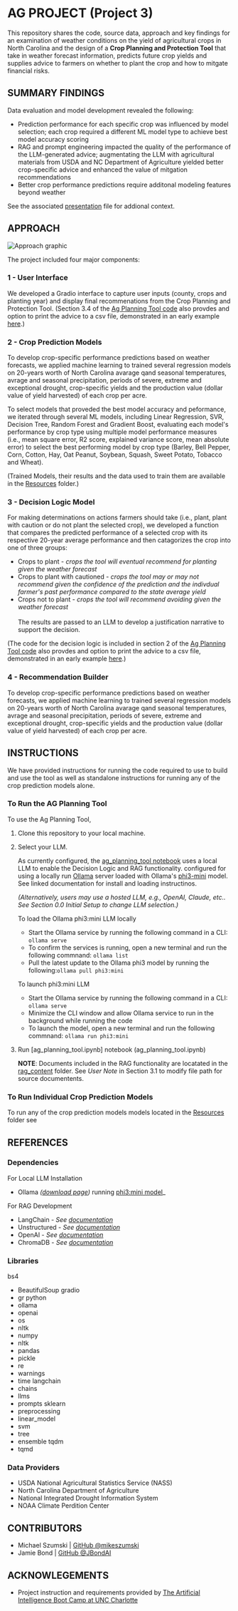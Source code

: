 # AG PROJECT (Project 3)
This repository shares the code, source data, approach and key findings for an examination of weather conditions on the yield of agricultural crops in North Carolina and the design of a **Crop Planning and Protection Tool** that take in weather forecast information, predicts future crop yields and supplies advice to farmers on whether to plant the crop and how to mitgate financial risks.

## SUMMARY FINDINGS
Data evaluation and model development revealed the following:
* Prediction performance for each specific crop was influenced by model selection; each crop required a different ML model type to achieve best model accuracy scoring
* RAG and prompt engineering impacted the quality of the performance of the LLM-generated advice;  augmentating the LLM with agricultural materials from USDA and NC Department of Agriculture yielded better crop-specific advice and enhanced the value of mitgation recommendations
* Better crop performance predictions require additonal modeling features beyond weather 

See the associated [presentation]('/UNC_AI_Bootcamp_Project_presented.pdf') file for addional context.

## APPROACH

![Approach graphic](/Images/approach_image.png)

The project included four major components:

### 1 - User Interface
 We developed a Gradio interface to capture user inputs (county, crops and planting year) and display final recommenations from the Crop Planning and Protection Tool. (Section 3.4 of the [Ag Planning Tool code](ag_planning_tool.ipynb) also provdes and option to print the advice to a csv file, demonstrated in an early example [here](crop_advice.csv).)

### 2 - Crop Prediction Models
 To develop crop-specific performance predictions based on weather forecasts, we applied machine learning to trained several regression models on 20-years worth of North Carolina  avarage qand seasonal temperatures, avrage and seasonal precipitation, periods of severe, extreme and exceptional drought, crop-specific yields and the production value (dollar value of yield harvested) of each crop per acre. 

To select models that proveded the best model accuracy and peformance, we iterated through several ML models, including Linear Regression, SVR, Decision Tree, Random Forest and Gradient Boost, evaluating each model's performance by crop type using multiple model performance measures (i.e., mean square error, R2 score, explained variance score, mean absolute error) to select the best performing model by crop type (Barley, Bell Pepper, Corn, Cotton, Hay, Oat Peanut, Soybean, Squash, Sweet Potato, Tobacco and Wheat). 

(Trained Models, their results and the data used to train them are available in the [Resources](./Resources/) folder.)

### 3 - Decision Logic Model
For making determinations on actions farmers should take (i.e., plant, plant with caution or do not plant the selected crop), we developed a function that compares the predicted performance of a selected crop with its respective 20-year average performance and then catagorizes the crop into one of three groups: 
* Crops to plant - _crops the tool will eventual recommend for planting given the weather forecast_
* Crops to plant with cautioned - _crops the tool may or may not recommend given the confidence of the prediction and the indivdual farmer's past performance compared to the state average yield_
* Crops not to plant - _crops the tool will recommend avoiding given the weather forecast_\
\
The results are passed to an LLM to develop a justification narrative to support the decision.

(The code for the decision logic is included in section 2 of the [Ag Planning Tool code](ag_planning_tool.ipynb) also provdes and option to print the advice to a csv file, demonstrated in an early example [here](crop_advice.csv).)

### 4 - Recommendation Builder
To develop crop-specific performance predictions based on weather forecasts, we applied machine learning to trained several regression models on 20-years worth of North Carolina  avarage qand seasonal temperatures, avrage and seasonal precipitation, periods of severe, extreme and exceptional drought, crop-specific yields and the production value (dollar value of yield harvested) of each crop per acre. 

## INSTRUCTIONS
We have provided instructions for running the code required to use to build and use the tool as well as standalone instructions for running any of the crop prediction models alone. 

### To Run the AG Planning Tool
To use the Ag Planning Tool, 

1) Clone this repository to your local machine. 

2) Select your LLM.

    As currently configured, the [ag_planning_tool notebook](ag_planning_tool.ipynb) uses a local LLM to enable the Decision Logic and RAG functionality.  configured for using a locally run [Ollama](https://ollama.com/download) server loaded with Ollama's [phi3-mini](https://ollama.com/library/phi3) model. See linked documentation for install and loading instructinos. 
    
    _(Alternatively, users may use a hosted LLM, e.g., OpenAI, Claude, etc.. See _Section 0.0 Initial Setup_ to change LLM selection.)_

    To load the Ollama phi3:mini LLM locally
    * Start the Ollama service by running the following command in a CLI: `ollama serve` 
    * To confirm the services is running, open a new terminal and run the following commnand: `ollama list`
    * Pull the latest update to the Ollama phi3 model by running the following:`ollama pull phi3:mini`
   
    To launch phi3:mini LLM
    * Start the Ollama service by running the following command in a CLI: `ollama serve`
    * Minimize the CLI window and allow Ollama service to run in the background while running the code
    * To launch the model, open a new terminal and run the following commnand: `ollama run phi3:mini`


3) Run [ag_planning_tool.ipynb] notebook (ag_planning_tool.ipynb)

    **NOTE**: Documents included in the RAG functionality are locatated in the [rag_content](/rag_content/) folder. See _User Note_ in Section 3.1 to modify file path for source documentents.


### To Run Individual Crop Prediction Models
To run any of the crop prediction models models located in the [Resources](./Resources/) folder see 


## REFERENCES
### Dependencies
For Local LLM Installation
* Ollama _([download page](https://ollama.com/download/windows))_ running [phi3:mini model](https://ollama.com/library/phi3)_

For RAG Development
* LangChain - _See [documentation](https://python.langchain.com/v0.2/docs/introduction)_
* Unstructured - _See [documentation](https://docs.unstructured.io/welcome')_
* OpenAI - _See [documentation](https://platform.openai.com/docs/guides/embeddings)_
* ChromaDB - _See [documentation](https://docs.trychroma.com/getting-started)_

### Libraries
bs4
 * BeautifulSoup
gradio
* gr
python
* ollama
* openai
* os
* nltk
* numpy
* nltk
* pandas
* pickle 
* re
* warnings
* time
langchain
* chains
* llms
* prompts
sklearn
* preprocessing
* linear_model
* svm
* tree
* ensemble
tqdm
* tqmd

### Data Providers
* USDA National Agricultural Statistics Service (NASS)
* North Carolina Department of Agriculture
* National Integrated Drought Information System
* NOAA Climate Perdition Center

## CONTRIBUTORS
* Michael Szumski | [GitHub @mikeszumski](https://github.com/mikeszumski/)
* Jamie Bond | [GitHub @JBondAI](https://github.com/jbondAI/) 

## ACKNOWLEGEMENTS
* Project instruction and requirements provided by [The Artificial Intelligence Boot Camp at UNC Charlotte](https://bootcamp.charlotte.edu/artificial-intelligence/)

